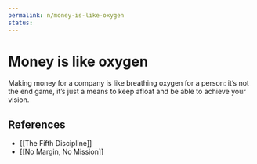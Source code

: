 ```yaml
---
permalink: n/money-is-like-oxygen
status: 
---
```

# Money is like oxygen

Making money for a company is like breathing oxygen for a person: it’s not the end game, it’s just a means to keep afloat and be able to achieve your vision.

## References

- [[The Fifth Discipline]]
- [[No Margin, No Mission]]
